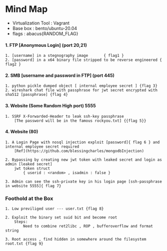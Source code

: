 # Mind Map

- Virtualization Tool : Vagrant
- Base box            : bento/ubuntu-20.04
- flags               : abacus{RANDOM_FLAG}



#### 1. FTP [Anonymous Login] (port 20,21)

    1. [username] in a stegnography image       { flag1 }
    2. [password] in a x64 binary file stripped to be reverse engineered { flag2 } 

#### 2. SMB [username and password in FTP] (port 445)

    1. python pickle dumped object [ internal employee secret ] {flag 3}
    2. wireshark chat file with passphrase for jwt secret encrypted with sha512 [passphrase] {flag 4}

#### 3. Website (Some Random High port) 5555 

    1. SSRF X-Forwarded-Header to leak ssh-key passphrase
        [The password will be in the famous rockyou.txt] {{flag 5}}

#### 4. Website (80)

    1. A Login Page with nosql injection exploit [password]{ flag 6 } and internal employee secret required
        [Ref](https://github.com/blessingcharles/mongodbInjection)

    2. Bypassing by creating new jwt token with leaked secret and login as admin [leaked secret]
        jwt token struct 
            { userid : <random> , isadmin : false }

    3. Admin can see the ssh-private key in his login page [ssh-passphrase in website 5555]{ flag 7}

### Foothold at the Box

    1. Low previliged user --- user.txt {flag 8}

    2. Exploit the binary set suid bit and become root
        Steps:
            Need to combine ret2libc , ROP , bufferoverflow and format string 

    3. Root access , find hidden in somewhere around the filesystem root.txt {flag 9}

    
